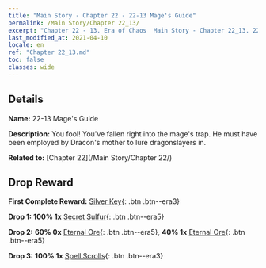 ```yaml
---
title: "Main Story - Chapter 22 - 22-13 Mage's Guide"
permalink: /Main Story/Chapter 22_13/
excerpt: "Chapter 22 - 13. Era of Chaos  Main Story - Chapter 22_13. 22-13 Mage's Guide"
last_modified_at: 2021-04-10
locale: en
ref: "Chapter 22_13.md"
toc: false
classes: wide
---
```


## Details

 **Name:** 22-13 Mage's Guide

 **Description:** You fool! You've fallen right into the mage's trap. He must have been employed by Dracon's mother to lure dragonslayers in.

 **Related to:** [Chapter 22](/Main Story/Chapter 22/)

## Drop Reward

 **First Complete Reward:** [Silver Key](/Items/con_693/){: .btn .btn--era3}

 **Drop 1:** **100% 1x** [Secret Sulfur](/Items/mat_78/){: .btn .btn--era5}

 **Drop 2:** **60% 0x** [Eternal Ore](/Items/mat_68/){: .btn .btn--era5}, **40% 1x** [Eternal Ore](/Items/mat_68/){: .btn .btn--era5}

 **Drop 3:** **100% 1x** [Spell Scrolls](/Items/con_694/){: .btn .btn--era3}

